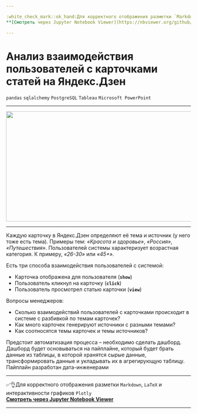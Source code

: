```yaml
---

:white_check_mark::ok_hand:Для корректного отображения разметки `Markdown`, `LaTeX` и интерактивности графиков `Plotly` </br>
**[Cмотреть через Jupyter Notebook Viewer](https://nbviewer.org/github/NikitaGirya/YaP_DA_2021/blob/main/10_zen_analysis/Girya_zen_analysis.ipynb)**

---
```


# Анализ взаимодействия пользователей с карточками статей на Яндекс.Дзен

`pandas`  `sqlalchemy`  `PostgreSQL`  `Tableau`  `Microsoft PowerPoint`

---

<p align='center'>
  <img src='https://static.perfluence.net/blog/16243645612588.png' width=800 height=300 />
</p>

---

Каждую карточку в Яндекс.Дзен определяют её тема и источник (у него тоже есть тема). Примеры тем: *«Красота и здоровье»*, *«Россия»*, *«Путешествия»*. Пользователей системы характеризует возрастная категория. К примеру, *«26-30»* или *«45+»*.

Есть три способа взаимодействия пользователей с системой:
* Карточка отображена для пользователя (**`show`**)
* Пользователь кликнул на карточку (**`click`**)
* Пользователь просмотрел статью карточки (**`view`**)

Вопросы менеджеров:
* Сколько взаимодействий пользователей с карточками происходит в системе с разбивкой по темам карточек?
* Как много карточек генерируют источники с разными темами?
* Как соотносятся темы карточек и темы источников?

Предстоит автоматизация процесса – необходимо сделать дашборд.
Дашборд будет основываться на пайплайне, который будет брать данные из таблицы, в которой хранятся сырые данные, трансформировать данные и укладывать их в агрегирующую таблицу. Пайплайн разработан дата-инженерами

---

:white_check_mark::ok_hand:Для корректного отображения разметки `Markdown`, `LaTeX` и интерактивности графиков `Plotly` </br>
**[Cмотреть через Jupyter Notebook Viewer](https://nbviewer.org/github/NikitaGirya/YaP_DA_2021/blob/main/10_zen_analysis/Girya_zen_analysis.ipynb)**

---
